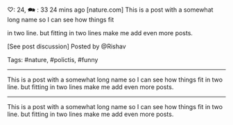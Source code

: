 ♡: 24, 🗪 : 33 24 mins ago
[nature.com] This is a post with a somewhat long name so I can see how things fit 

in two line. but fitting in two lines make me add even more posts. 

[See post discussion]  Posted by @Rishav 

Tags: #nature, #polictis, #funny

---

This is a post with a somewhat long name so I can see how things fit in two line. but fitting in two lines make me add even more posts.

---

This is a post with a somewhat long name so I can see how things fit in two line. but fitting in two lines make me add even more posts.
